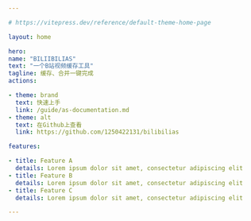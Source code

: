 ```yaml
---

# https://vitepress.dev/reference/default-theme-home-page

layout: home

hero:
name: "BILIIBILIAS"
text: "一个B站视频缓存工具"
tagline: 缓存、合并一键完成
actions:

- theme: brand
  text: 快速上手
  link: /guide/as-documentation.md
- theme: alt
  text: 在Github上查看  
  link: https://github.com/1250422131/bilibilias

features:

- title: Feature A
  details: Lorem ipsum dolor sit amet, consectetur adipiscing elit
- title: Feature B
  details: Lorem ipsum dolor sit amet, consectetur adipiscing elit
- title: Feature C
  details: Lorem ipsum dolor sit amet, consectetur adipiscing elit

---
```


